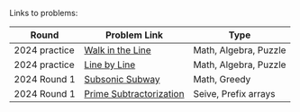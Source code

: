 Links to problems:

| Round     | Problem Link                                                                                          | Type                    |
|------------------|-----------------------------------------------------------------------------------------------|--------------------------|
| 2024 practice | [Walk in the Line](https://www.facebook.com/codingcompetitions/hacker-cup/2024/practice-round/problems/A) | Math, Algebra, Puzzle    |
| 2024 practice  | [Line by Line](https://www.facebook.com/codingcompetitions/hacker-cup/2024/practice-round/problems/B) | Math, Algebra, Puzzle    |
| 2024 Round 1 | [Subsonic Subway](https://www.facebook.com/codingcompetitions/hacker-cup/2024/round-1/problems/A) | Math, Greedy    |
| 2024 Round 1  | [Prime Subtractorization](https://www.facebook.com/codingcompetitions/hacker-cup/2024/round-1/problems/B) | Seive, Prefix arrays    |
